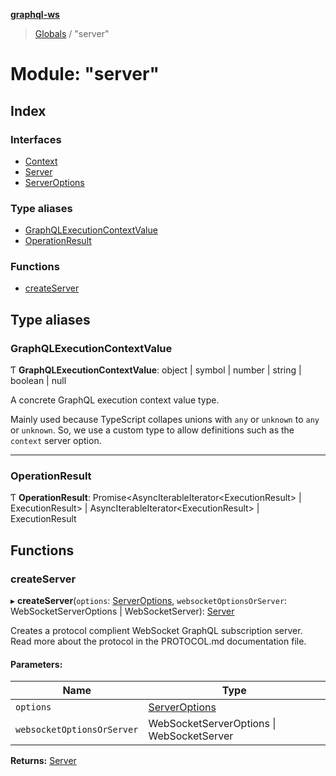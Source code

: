 **[graphql-ws](../README.md)**

> [Globals](../README.md) / "server"

# Module: "server"

## Index

### Interfaces

* [Context](../interfaces/_server_.context.md)
* [Server](../interfaces/_server_.server.md)
* [ServerOptions](../interfaces/_server_.serveroptions.md)

### Type aliases

* [GraphQLExecutionContextValue](_server_.md#graphqlexecutioncontextvalue)
* [OperationResult](_server_.md#operationresult)

### Functions

* [createServer](_server_.md#createserver)

## Type aliases

### GraphQLExecutionContextValue

Ƭ  **GraphQLExecutionContextValue**: object \| symbol \| number \| string \| boolean \| null

A concrete GraphQL execution context value type.

Mainly used because TypeScript collapes unions
with `any` or `unknown` to `any` or `unknown`. So,
we use a custom type to allow definitions such as
the `context` server option.

___

### OperationResult

Ƭ  **OperationResult**: Promise\<AsyncIterableIterator\<ExecutionResult> \| ExecutionResult> \| AsyncIterableIterator\<ExecutionResult> \| ExecutionResult

## Functions

### createServer

▸ **createServer**(`options`: [ServerOptions](../interfaces/_server_.serveroptions.md), `websocketOptionsOrServer`: WebSocketServerOptions \| WebSocketServer): [Server](../interfaces/_server_.server.md)

Creates a protocol complient WebSocket GraphQL
subscription server. Read more about the protocol
in the PROTOCOL.md documentation file.

#### Parameters:

Name | Type |
------ | ------ |
`options` | [ServerOptions](../interfaces/_server_.serveroptions.md) |
`websocketOptionsOrServer` | WebSocketServerOptions \| WebSocketServer |

**Returns:** [Server](../interfaces/_server_.server.md)
